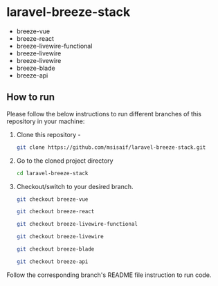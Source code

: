 # laravel-breeze-stack

- breeze-vue
- breeze-react
- breeze-livewire-functional
- breeze-livewire
- breeze-livewire
- breeze-blade
- breeze-api

## How to run

Please follow the below instructions to run different branches of this repository in your machine:

1. Clone this repository -

    ```sh
    git clone https://github.com/msisaif/laravel-breeze-stack.git
    ```

3. Go to the cloned project directory

    ```sh
    cd laravel-breeze-stack
    ```

2. Checkout/switch to your desired branch.


    ```sh
    git checkout breeze-vue
    ```

    ```sh
    git checkout breeze-react
    ```

    ```sh
    git checkout breeze-livewire-functional
    ```

    ```sh
    git checkout breeze-livewire
    ```

    ```sh
    git checkout breeze-blade
    ```

    ```sh
    git checkout breeze-api
    ```

Follow the corresponding branch's README file instruction to run code.



